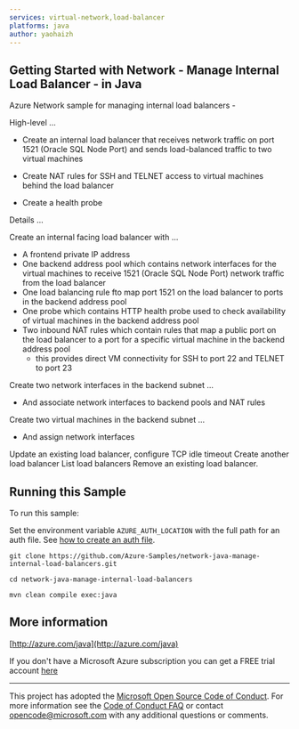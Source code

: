 ```yaml
---
services: virtual-network,load-balancer
platforms: java
author: yaohaizh
---
```


## Getting Started with Network - Manage Internal Load Balancer - in Java ##


  Azure Network sample for managing internal load balancers -
 
  High-level ...
 
  - Create an internal load balancer that receives network traffic on
    port 1521 (Oracle SQL Node Port) and sends load-balanced traffic
    to two virtual machines
 
  - Create NAT rules for SSH and TELNET access to virtual
    machines behind the load balancer
 
  - Create a health probe
 
  Details ...
 
  Create an internal facing load balancer with ...
  - A frontend private IP address
  - One backend address pool which contains network interfaces for the virtual
    machines to receive 1521 (Oracle SQL Node Port) network traffic from the load balancer
  - One load balancing rule fto map port 1521 on the load balancer to
    ports in the backend address pool
  - One probe which contains HTTP health probe used to check availability
    of virtual machines in the backend address pool
  - Two inbound NAT rules which contain rules that map a public port on the load
    balancer to a port for a specific virtual machine in the backend address pool
    - this provides direct VM connectivity for SSH to port 22 and TELNET to port 23
 
  Create two network interfaces in the backend subnet ...
  - And associate network interfaces to backend pools and NAT rules
 
  Create two virtual machines in the backend subnet ...
  - And assign network interfaces
 
  Update an existing load balancer, configure TCP idle timeout
  Create another load balancer
  List load balancers
  Remove an existing load balancer.
 

## Running this Sample ##

To run this sample:

Set the environment variable `AZURE_AUTH_LOCATION` with the full path for an auth file. See [how to create an auth file](https://github.com/Azure/azure-libraries-for-java/blob/master/AUTH.md).

    git clone https://github.com/Azure-Samples/network-java-manage-internal-load-balancers.git

    cd network-java-manage-internal-load-balancers

    mvn clean compile exec:java

## More information ##

[http://azure.com/java](http://azure.com/java)

If you don't have a Microsoft Azure subscription you can get a FREE trial account [here](http://go.microsoft.com/fwlink/?LinkId=330212)

---

This project has adopted the [Microsoft Open Source Code of Conduct](https://opensource.microsoft.com/codeofconduct/). For more information see the [Code of Conduct FAQ](https://opensource.microsoft.com/codeofconduct/faq/) or contact [opencode@microsoft.com](mailto:opencode@microsoft.com) with any additional questions or comments.